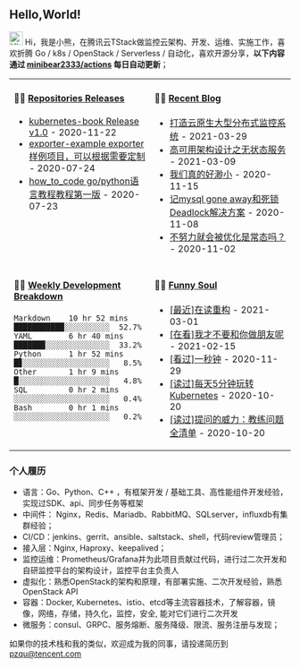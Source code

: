 ## Hello,World!

<img src='https://coding3min.oss-accelerate.aliyuncs.com/2020/07/23/Hi1119.gif' alt='Hi' width="24"/> Hi，我是小熊，在腾讯云TStack做监控云架构、开发、运维、实施工作，喜欢折腾 Go / k8s / OpenStack / Serverless / 自动化，喜欢开源分享，**以下内容通过 <a href="https://github.com/minibear2333/minibear2333/actions" target="_blank">minibear2333/actions</a> 每日自动更新**；

<table>
<tr>
<td valign="top" width="50%">

#### 🏋️‍♀️ <a href="https://github.com/minibear2333/minibear2333/blob/main/releases.md" target="_blank">Repositories Releases</a>

<!-- recent_releases starts -->
* <a href='https://github.com/minibear2333/kubernetes-book/releases/tag/v1.0' target='_blank'>kubernetes-book Release v1.0</a> - 2020-11-22
* <a href='https://github.com/minibear2333/exporter-example/releases/tag/0.0.1' target='_blank'>exporter-example exporter样例项目，可以根据需要定制</a> - 2020-07-24
* <a href='https://github.com/minibear2333/how_to_code/releases/tag/1.0.0' target='_blank'>how_to_code go/python语言教程教程第一版</a> - 2020-07-23
<!-- recent_releases ends -->

</td>
<td valign="top" width="50%">

#### 🤹‍♀️ <a href="https://coding3min.com" target="_blank">Recent Blog</a>

<!-- blog starts -->
* <a href='https://coding3min.com/1607.html' target='_blank'>打造云原生大型分布式监控系统</a> - 2021-03-29
* <a href='https://coding3min.com/1598.html' target='_blank'>高可用架构设计之无状态服务</a> - 2021-03-09
* <a href='https://coding3min.com/1578.html' target='_blank'>我们真的好渺小</a> - 2020-11-15
* <a href='https://coding3min.com/1566.html' target='_blank'>记mysql gone away和死锁Deadlock解决方案</a> - 2020-11-08
* <a href='https://coding3min.com/1547.html' target='_blank'>不努力就会被优化是常态吗？</a> - 2020-11-02
<!-- blog ends -->

</td>
</tr>
<tr>
<td valign="top" width="50%">

#### 🏊‍♂️ <a href="https://gist.github.com/minibear2333/900a84827c42c5f77a17ae8e510ed203" target="_blank">Weekly Development Breakdown</a>

<!-- code_time starts -->

```text
Markdown    10 hr 52 mins  ███████████░░░░░░░░░░  52.7%
YAML        6 hr 40 mins   ██████▉░░░░░░░░░░░░░░  33.2%
Python      1 hr 52 mins   █▊░░░░░░░░░░░░░░░░░░░   8.5%
Other       1 hr 9 mins    █░░░░░░░░░░░░░░░░░░░░   4.8%
SQL         0 hr 2 mins    ░░░░░░░░░░░░░░░░░░░░░   0.4%
Bash        0 hr 1 mins    ░░░░░░░░░░░░░░░░░░░░░   0.2%
```

<!-- code_time ends -->

</td>
<td valign="top" width="50%">

#### 🤾‍♂️ <a href="https://www.douban.com/people/minibear2333/" target="_blank">Funny Soul</a>

<!-- douban starts -->
* <a href='https://book.douban.com/subject/1229923/' target='_blank'>[最近]在读重构</a> - 2021-03-01
* <a href='http://movie.douban.com/subject/34863327/' target='_blank'>[在看]我才不要和你做朋友呢</a> - 2021-02-15
* <a href='http://movie.douban.com/subject/30257787/' target='_blank'>[看过]一秒钟</a> - 2020-11-29
* <a href='https://book.douban.com/subject/30186113/' target='_blank'>[读过]每天5分钟玩转Kubernetes</a> - 2020-10-20
* <a href='https://book.douban.com/subject/25827011/' target='_blank'>[读过]提问的威力：教练问题全清单</a> - 2020-10-20
<!-- douban ends -->

</td>
  </tr>
  </table>
  
### 个人履历  

* 语言：Go、Python、C++ ，有框架开发 / 基础工具、高性能组件开发经验，实现过SDK、api、同步任务等框架
* 中间件： Nginx，Redis、Mariadb、RabbitMQ、SQLserver，influxdb有集群经验；
* CI/CD：jenkins、gerrit、ansible、saltstack、shell，代码review管理员；
* 接入层：Nginx, Haproxy、keepalived；
* 监控运维：Prometheus/Grafana并为此项目贡献过代码，进行过二次开发和自研监控平台的架构设计，监控平台主负责人
* 虚拟化：熟悉OpenStack的架构和原理，有部署实施、二次开发经验，熟悉OpenStack API
* 容器：Docker, Kubernetes、istio、etcd等主流容器技术，了解容器，镜像，网络，存储，持久化，监控，安全, 能对它们进行二次开发
* 微服务：consul、GRPC、服务熔断、服务降级、限流、服务注册与发现；

如果你的技术栈和我的类似，欢迎成为我的同事，请投递简历到 pzqu@tencent.com

